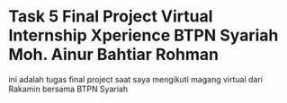 # Task 5 Final Project Virtual Internship Xperience BTPN Syariah Moh. Ainur Bahtiar Rohman

ini adalah tugas final project saat saya mengikuti magang virtual dari Rakamin bersama BTPN Syariah